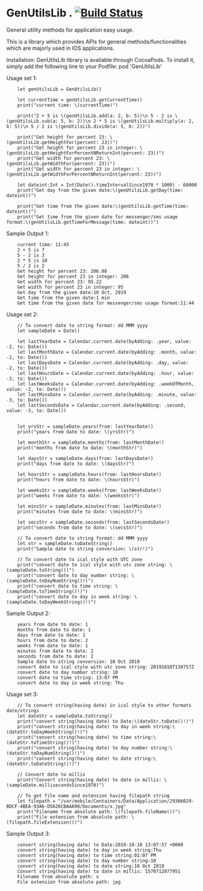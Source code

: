 # GenUtilsLib . [![Build Status](https://travis-ci.org/virtplay/GenUtilsLib.svg?branch=master)](https://travis-ci.org/virtplay/GenUtilsLib)
General utility methods for application easy usage.

This is a library which provides APIs for general methods/functionalities which are majorly used in IOS applications.

Installation:
GenUtilsLib library is available through CocoaPods. To install it, simply add the following line to your Podfile:
        pod 'GenUtilsLib'


Usage set 1:

        let genUtilsLib = GenUtilsLib()
        
        let currentTime = genUtilsLib.getCurrentTime()
        print("current time: \(currentTime)")
        
        print("2 + 5 is \(genUtilsLib.add(a: 2, b: 5))\n 5 - 2 is \(genUtilsLib.sub(a: 5, b: 2))\n 2 * 5 is \(genUtilsLib.multiply(a: 2, b: 5))\n 5 / 2 is \(genUtilsLib.divide(a: 5, b: 2))")
        
        print("Get height for percent 23: \(genUtilsLib.getHeightFor(percent: 23))")
        print("Get height for percent 23 in integer: \(genUtilsLib.getHeightForPercentNReturnInt(percent: 23))")
        print("Get width for percent 23: \(genUtilsLib.getWidthFor(percent: 23))")
        print("Get width for percent 23 in integer: \(genUtilsLib.getWidthForPercentNReturnInt(percent: 23))")
        
        let dateint:Int = Int(Date().timeIntervalSince1970 * 1000) - 68000
        print("Get day from the given date:\(genUtilsLib.getDay(time: dateint))")
        
        print("Get time from the given date:\(genUtilsLib.getTime(time: dateint))")
        print("Get time from the given date for messenger/sms usage format:\(genUtilsLib.getTimeForMessage(time: dateint))")
        
        
Sample Output 1:

        current time: 11:45
        2 + 5 is 7
        5 - 2 is 3
        2 * 5 is 10
        5 / 2 is 2
        Get height for percent 23: 206.08
        Get height for percent 23 in integer: 206
        Get width for percent 23: 95.22
        Get width for percent 23 in integer: 95
        Get day from the given date:10 Oct, 2019
        Get time from the given date:1 min
        Get time from the given date for messenger/sms usage format:11:44
        
        
Usage set 2:

        // To convert date to string format: dd MMM yyyy
        let sampleDate = Date()
        
        let lastYearDate = Calendar.current.date(byAdding: .year, value: -2, to: Date())
        let lastMonthDate = Calendar.current.date(byAdding: .month, value: -2, to: Date())
        let lastDaysDate = Calendar.current.date(byAdding: .day, value: -2, to: Date())
        let lastHoursDate = Calendar.current.date(byAdding: .hour, value: -3, to: Date())
        let lastWeeksDate = Calendar.current.date(byAdding: .weekOfMonth, value: -2, to: Date())
        let lastMinsDate = Calendar.current.date(byAdding: .minute, value: -3, to: Date())
        let lastSecondsDate = Calendar.current.date(byAdding: .second, value: -3, to: Date())
        
        
        let yrsStr = sampleDate.years(from: lastYearDate!)
        print("years from date to date: \(yrsStr)")
        
        let monthStr = sampleDate.months(from: lastMonthDate!)
        print("months from date to date: \(monthStr)")
        
        let daysStr = sampleDate.days(from: lastDaysDate!)
        print("days from date to date: \(daysStr)")
        
        let hoursStr = sampleDate.hours(from: lastHoursDate!)
        print("hours from date to date: \(hoursStr)")
        
        let weeksStr = sampleDate.weeks(from: lastWeeksDate!)
        print("weeks from date to date: \(weeksStr)")
        
        let minsStr = sampleDate.minutes(from: lastMinsDate!)
        print("minutes from date to date: \(minsStr)")
        
        let secsStr = sampleDate.seconds(from: lastSecondsDate!)
        print("seconds from date to date: \(secsStr)")
        
        // To convert date to string format: dd MMM yyyy
        let str = sampleDate.toDateString()
        print("Sample date to string conversion: \(str!)")
        
        // To convert date to ical style with UTC zone
        print("convert date to ical style with utc zone string: \(sampleDate.toString())")
        print("convert date to day number string: \(sampleDate.toDayNumString()!)")
        print("convert date to time string: \(sampleDate.toTimeString()!)")
        print("convert date to day in week string: \(sampleDate.toDayWeekString()!)")
        
        
Sample Output 2:

        years from date to date: 1
        months from date to date: 1
        days from date to date: 1
        hours from date to date: 2
        weeks from date to date: 1
        minutes from date to date: 2
        seconds from date to date: 2
        Sample date to string conversion: 10 Oct 2019
        convert date to ical style with utc zone string: 20191010T130757Z
        convert date to day number string: 10
        convert date to time string: 13:07 PM
        convert date to day in week string: Thu
        
        
Usage set 3:

        // To convert string(having date) in ical style to other formats date/strings
        let dateStr = sampleDate.toString()
        print("convert string(having date) to Date:\(dateStr.toDate()!)")
        print("convert string(having date) to day in week string:\(dateStr.toDayWeekString()!)")
        print("convert string(having date) to time string:\(dateStr.toTimeString()!)")
        print("convert string(having date) to day number string:\(dateStr.toDayNumString()!)")
        print("convert string(having date) to date string:\(dateStr.toDateString()!)")
        
        // Convert date to millis
        print("Convert string(having date) to date in millis: \(sampleDate.millisecondsSince1970)")
        
        // To get file name and extension having filepath string
        let filepath = "/var/mobile/Containers/Data/Application/29306029-BDCF-4BEA-93A6-D5626CBAAA90/Documents/x.jpg"
        print("Filename from absolute path: \(filepath.fileName())")
        print("File extension from absolute path: \(filepath.fileExtension())")
        
Sample Output 3:
        
        convert string(having date) to Date:2019-10-10 13:07:57 +0000
        convert string(having date) to day in week string:Thu
        convert string(having date) to time string:01:07 PM
        convert string(having date) to day number string:10
        convert string(having date) to date string:10 Oct 2019
        Convert string(having date) to date in millis: 1570712877951
        Filename from absolute path: x
        File extension from absolute path: jpg
        
